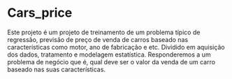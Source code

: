 # Cars_price
Este projeto é um projeto de treinamento de um problema típico de regressão, previsão de preço de venda de carros baseado nas características como motor, ano de fabricação e etc. Dividido em aquisição dos dados, tratamento e modelagem estatística. Responderemos a um problema de negócio que é, qual deve ser o valor da venda de um carro baseado nas suas características.
